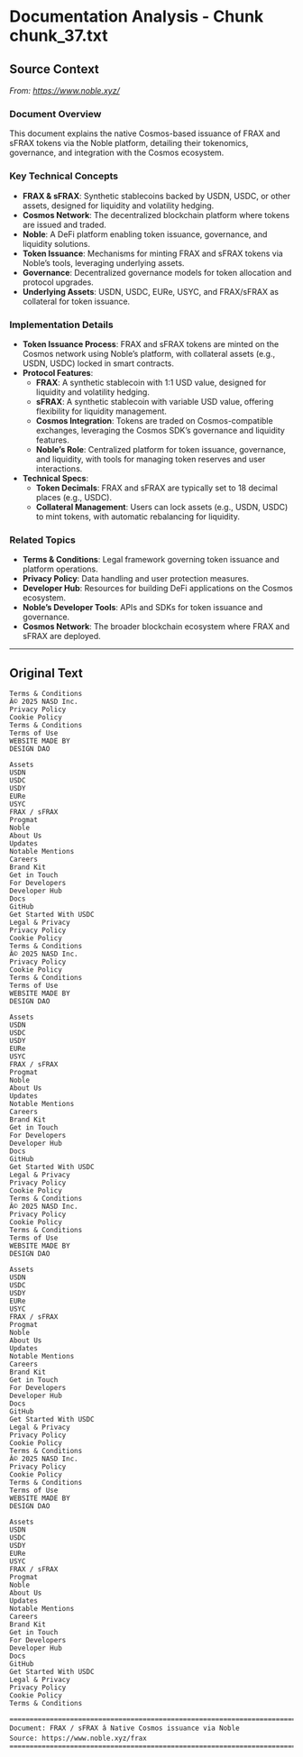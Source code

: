 # Documentation Analysis - Chunk chunk_37.txt

## Source Context
*From: https://www.noble.xyz/*

### Document Overview  
This document explains the native Cosmos-based issuance of FRAX and sFRAX tokens via the Noble platform, detailing their tokenomics, governance, and integration with the Cosmos ecosystem.  

### Key Technical Concepts  
- **FRAX & sFRAX**: Synthetic stablecoins backed by USDN, USDC, or other assets, designed for liquidity and volatility hedging.  
- **Cosmos Network**: The decentralized blockchain platform where tokens are issued and traded.  
- **Noble**: A DeFi platform enabling token issuance, governance, and liquidity solutions.  
- **Token Issuance**: Mechanisms for minting FRAX and sFRAX tokens via Noble’s tools, leveraging underlying assets.  
- **Governance**: Decentralized governance models for token allocation and protocol upgrades.  
- **Underlying Assets**: USDN, USDC, EURe, USYC, and FRAX/sFRAX as collateral for token issuance.  

### Implementation Details  
- **Token Issuance Process**: FRAX and sFRAX tokens are minted on the Cosmos network using Noble’s platform, with collateral assets (e.g., USDN, USDC) locked in smart contracts.  
- **Protocol Features**:  
  - **FRAX**: A synthetic stablecoin with 1:1 USD value, designed for liquidity and volatility hedging.  
  - **sFRAX**: A synthetic stablecoin with variable USD value, offering flexibility for liquidity management.  
  - **Cosmos Integration**: Tokens are traded on Cosmos-compatible exchanges, leveraging the Cosmos SDK’s governance and liquidity features.  
  - **Noble’s Role**: Centralized platform for token issuance, governance, and liquidity, with tools for managing token reserves and user interactions.  
- **Technical Specs**:  
  - **Token Decimals**: FRAX and sFRAX are typically set to 18 decimal places (e.g., USDC).  
  - **Collateral Management**: Users can lock assets (e.g., USDN, USDC) to mint tokens, with automatic rebalancing for liquidity.  

### Related Topics  
- **Terms & Conditions**: Legal framework governing token issuance and platform operations.  
- **Privacy Policy**: Data handling and user protection measures.  
- **Developer Hub**: Resources for building DeFi applications on the Cosmos ecosystem.  
- **Noble’s Developer Tools**: APIs and SDKs for token issuance and governance.  
- **Cosmos Network**: The broader blockchain ecosystem where FRAX and sFRAX are deployed.

---

## Original Text
```
Terms & Conditions
Â© 2025 NASD Inc.
Privacy Policy
Cookie Policy
Terms & Conditions
Terms of Use
WEBSITE MADE BY
DESIGN DAO

Assets
USDN
USDC
USDY
EURe
USYC
FRAX / sFRAX
Progmat
Noble
About Us
Updates
Notable Mentions
Careers
Brand Kit
Get in Touch
For Developers
Developer Hub
Docs
GitHub
Get Started With USDC
Legal & Privacy
Privacy Policy
Cookie Policy
Terms & Conditions
Â© 2025 NASD Inc.
Privacy Policy
Cookie Policy
Terms & Conditions
Terms of Use
WEBSITE MADE BY
DESIGN DAO

Assets
USDN
USDC
USDY
EURe
USYC
FRAX / sFRAX
Progmat
Noble
About Us
Updates
Notable Mentions
Careers
Brand Kit
Get in Touch
For Developers
Developer Hub
Docs
GitHub
Get Started With USDC
Legal & Privacy
Privacy Policy
Cookie Policy
Terms & Conditions
Â© 2025 NASD Inc.
Privacy Policy
Cookie Policy
Terms & Conditions
Terms of Use
WEBSITE MADE BY
DESIGN DAO

Assets
USDN
USDC
USDY
EURe
USYC
FRAX / sFRAX
Progmat
Noble
About Us
Updates
Notable Mentions
Careers
Brand Kit
Get in Touch
For Developers
Developer Hub
Docs
GitHub
Get Started With USDC
Legal & Privacy
Privacy Policy
Cookie Policy
Terms & Conditions
Â© 2025 NASD Inc.
Privacy Policy
Cookie Policy
Terms & Conditions
Terms of Use
WEBSITE MADE BY
DESIGN DAO

Assets
USDN
USDC
USDY
EURe
USYC
FRAX / sFRAX
Progmat
Noble
About Us
Updates
Notable Mentions
Careers
Brand Kit
Get in Touch
For Developers
Developer Hub
Docs
GitHub
Get Started With USDC
Legal & Privacy
Privacy Policy
Cookie Policy
Terms & Conditions

================================================================================
Document: FRAX / sFRAX â Native Cosmos issuance via Noble
Source: https://www.noble.xyz/frax
================================================================================

```